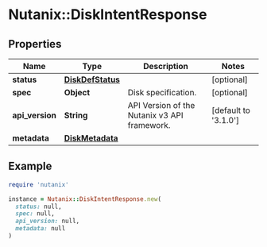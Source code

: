 # Nutanix::DiskIntentResponse

## Properties

| Name | Type | Description | Notes |
| ---- | ---- | ----------- | ----- |
| **status** | [**DiskDefStatus**](DiskDefStatus.md) |  | [optional] |
| **spec** | **Object** | Disk specification. | [optional] |
| **api_version** | **String** | API Version of the Nutanix v3 API framework. | [default to &#39;3.1.0&#39;] |
| **metadata** | [**DiskMetadata**](DiskMetadata.md) |  |  |

## Example

```ruby
require 'nutanix'

instance = Nutanix::DiskIntentResponse.new(
  status: null,
  spec: null,
  api_version: null,
  metadata: null
)
```

